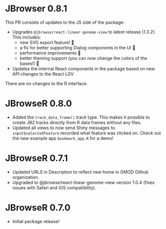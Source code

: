 # JBrowser 0.8.1

This PR consists of updates to the JS side of the package:

- Upgrades `@jbrowse/react-linear-genome-view` to latest release (1.3.2). This includes:
  - new SVG export feature! 📸
  - a fix for better supporting Dialog components in the UI 🔨
  - performance improvements 🚀
  - better theming support (you can now change the colors of the bases!) 🎨
- Updates the internal React components in the package based on new API changes to the React LGV

There are no changes to the R interface.

# JBrowseR 0.8.0

* Added the `track_data_frame()` track type. This makes it possible to create JB2 tracks directly
from R data frames without any files.
* Updated all views to now send Shiny messages to `input$selectedFeature` recorded what feature was
clicked on. Check out the new example app `bookmark_app.R` for a demo!

# JBrowseR 0.7.1

* Updated URLS in Description to reflect new home in GMOD Github organization.
* Upgraded to @jbrowse/react-linear-genome-view version 1.0.4 (fixes issues with Safari and iOS compatibility).

# JBrowseR 0.7.0

* Initial package release!
